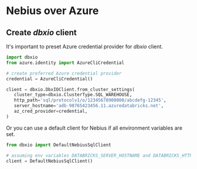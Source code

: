 # Nebius over Azure

## Create _dbxio_ client

It's important to preset Azure credential provider for _dbxio_ client.

```python
import dbxio
from azure.identity import AzureCliCredential

# create preferred Azure credential provider
credential = AzureCliCredential()

client = dbxio.DbxIOClient.from_cluster_settings(
   cluster_type=dbxio.ClusterType.SQL_WAREHOUSE,
   http_path='sql/protocolv1/o/12345678900000/abcdefg-12345',
   server_hostname='adb-98765423456.11.azuredatabricks.net',
   az_cred_provider=credential,
)
```

Or you can use a default client for Nebius if all environment variables are set.

```python
from dbxio import DefaultNebiusSqlClient

# assuming env variables DATABRICKS_SERVER_HOSTNAME and DATABRICKS_HTTP_PATH are set
client = DefaultNebiusSqlClient()
```

